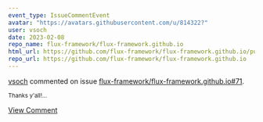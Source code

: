 ```yaml
---
event_type: IssueCommentEvent
avatar: "https://avatars.githubusercontent.com/u/814322?"
user: vsoch
date: 2023-02-08
repo_name: flux-framework/flux-framework.github.io
html_url: https://github.com/flux-framework/flux-framework.github.io/pull/71
repo_url: https://github.com/flux-framework/flux-framework.github.io
---
```


<a href='https://github.com/vsoch' target='_blank'>vsoch</a> commented on issue <a href='https://github.com/flux-framework/flux-framework.github.io/pull/71' target='_blank'>flux-framework/flux-framework.github.io#71</a>.

<small>Thanks y'all!...</small>

<a href='https://github.com/flux-framework/flux-framework.github.io/pull/71' target='_blank'>View Comment</a>
